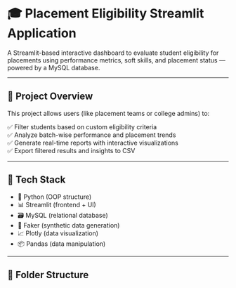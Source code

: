 # 🎓 Placement Eligibility Streamlit Application

A Streamlit-based interactive dashboard to evaluate student eligibility for placements using performance metrics, soft skills, and placement status — powered by a MySQL database.

---

## 📌 Project Overview

This project allows users (like placement teams or college admins) to:

✅ Filter students based on custom eligibility criteria  
✅ Analyze batch-wise performance and placement trends  
✅ Generate real-time reports with interactive visualizations  
✅ Export filtered results and insights to CSV

---

## 🧰 Tech Stack

- 🐍 Python (OOP structure)
- 📊 Streamlit (frontend + UI)
- 🗃️ MySQL (relational database)
- 🎲 Faker (synthetic data generation)
- 📈 Plotly (data visualization)
- 📦 Pandas (data manipulation)

---

## 📁 Folder Structure

